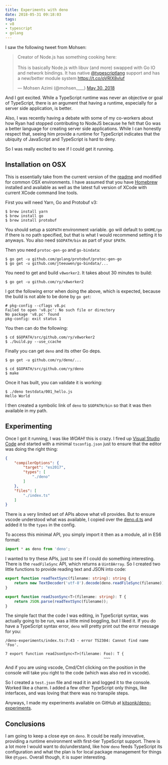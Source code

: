 ```yaml
---
title: Experiments with deno
date: 2018-05-31 09:18:03
tags:
- v8
- typescript
- golang
---
```


I saw the following tweet from Mohsen:

<blockquote class="twitter-tweet" data-lang="en" data-theme="dark"><p lang="en" dir="ltr">Creator of Node.js has something cooking here: <br><br>This is basically Node.js with libuv (and more) swapped with Go IO and network bindings. It has native <a href="https://twitter.com/typescriptlang?ref_src=twsrc%5Etfw">@typescriptlang</a> support and has a new/better module system <a href="https://t.co/oVRlX8vluf">https://t.co/oVRlX8vluf</a></p>&mdash; Mohsen Azimi (@mohsen____) <a href="https://twitter.com/mohsen____/status/1001901925015719938?ref_src=twsrc%5Etfw">May 30, 2018</a></blockquote>
<script async src="https://platform.twitter.com/widgets.js" charset="utf-8"></script>

And I got excited.  While a TypeScript runtime was never an objective or goal of TypeScript, there is an argument that having a runtime, especially for a server side application, is better.

Also, I was recently having a debate with some of my co-workers about how Ryan had stopped contributing to NodeJS because he felt that Go was a better language for creating server side applications.  While I can honestly respect that, seeing him provide a runtime for TypeScript indicates that the ubiquity of JavaScript and TypeScript is hard to deny.

So I was really excited to see if I could get it running.

## Installation on OSX

This is essentially take from the current version of the [readme](https://github.com/ry/deno/blob/c0cc240810f9280ca458c54b4cb69acc30e47e27/README.md#compile-instructions) and modified for common OSX environments.  I have assumed that you have [Homebrew](https://brew.sh/) installed and available as well as the latest full version of XCode with current XCode command line tools.

First you will need Yarn, Go and Protobuf v3:

```
$ brew install yarn
$ brew install go
$ brew install protobuf
```

You should setup a `$GOPATH` environment variable.  go will default to `$HOME/go` if there is no path specified, but that is what I would recommend setting it to anyways.  You also need `$GOPATH/bin` as part of your `$PATH`.

Then you need `protoc-gen-go` and `go-bindata`:

```
$ go get -u github.com/golang/protobuf/protoc-gen-go
$ go get -u github.com/jteeuwen/go-bindata/...
```

You need to get and build `v8worker2`. It takes about 30 minutes to build:

```
$ go get -u github.com/ry/v8worker2
```

I got the following error when doing the above, which is expected, because the build is not able to be done by `go get`:

```
# pkg-config --cflags v8.pc
Failed to open 'v8.pc': No such file or directory
No package 'v8.pc' found
pkg-config: exit status 1
```

You then can do the following:

```
$ cd $GOPATH/src/github.com/ry/v8worker2
$ ./build.py --use_ccache
```

Finally you can get `deno` and its other Go deps.

```
$ go get -u github.com/ry/deno/...
```

```
$ cd $GOPATH/src/github.com/ry/deno
$ make
```

Once it has built, you can validate it is working:

```
$ ./deno testdata/001_hello.js
Hello World
```

I then created a symbolic link of `deno` to `$GOPATH/bin` so that it was then available in my path.

## Experimenting

Once I got it running, I was like _WOAH!_ this is crazy.  I fired up [Visual Studio Code](https://code.visualstudio.com/) and started with a minimal `tsconfig.json` just to ensure that the editor was doing the right thing:

```json
{
    "compilerOptions": {
        "target": "es2017",
        "types": [
            "./deno"
        ]
    },
    "files": [
        "./index.ts"
    ]
}
```

There is a very limited set of APIs above what v8 provides.  But to ensure vscode understood what was available, I copied over the [deno.d.ts](https://github.com/ry/deno/blob/master/deno.d.ts) and added it to the `types` in the config.

To access this minimal API, you simply import it then as a module, all in ES6 format:

```ts
import * as deno from 'deno';
```

I wanted to try these APIs, just to see if I could do something interesting.  There is the `readFileSync` API, which returns a `Uint8Array`.  So I created two little functions to provide reading text and JSON into code:

```ts
export function readTextSync(filename: string): string {
    return new TextDecoder('utf-8').decode(deno.readFileSync(filename));
}

export function readJsonSync<T>(filename: string): T {
    return JSON.parse(readTextSync(filename));
}
```

The simple fact that the code I was editing, in TypeScript syntax, was actually going to be run, was a little mind boggling, but I liked it.  If you do have a TypeScript syntax error, `deno` will pretty print out the error message for you:

```
/deno-experiments/index.ts:7:43 - error TS2304: Cannot find name 'Foo'.

7 export function readJsonSync<T>(filename: Foo): T {
                                            ~~~
```

And if you are using vscode, Cmd/Ctrl clicking on the position in the console will take you right to the code (which was also red in vscode).

So I created a `test.json` file and read it in and logged it to the console.  Worked like a charm.  I added a few other TypeScript only things, like interfaces, and was loving that there was no transpile steps.

Anyways, I made my experiments available on GitHub at [kitsonk/deno-experiments](https://github.com/kitsonk/deno-experiments).

## Conclusions

I am going to keep a close eye on `deno`.  It could be really innovative, providing a runtime environment with first-tier TypeScript support.  There is a lot more I would want to do/understand, like how `deno` feeds TypeScript its configuration and what the plan is for local package management for things like `@types`.  Overall though, it is super interesting.
